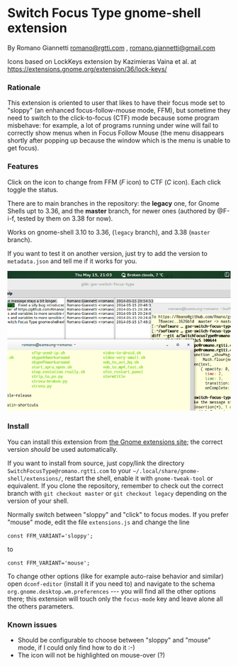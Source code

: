# Switch Focus Type gnome-shell extension

By Romano Giannetti <romano@rgtti.com> , <romano.giannetti@gmail.com>

Icons based on LockKeys extension by Kazimieras Vaina et al. at https://extensions.gnome.org/extension/36/lock-keys/

### Rationale

This extension is oriented to user that likes to have their focus
mode set to "sloppy" (an enhanced focus-follow-mouse mode, FFM), but sometime
they need to switch to the click-to-focus (CTF) mode because some program
misbehave: for example, a lot of programs running under wine will fail
to correctly show menus when in Focus Follow Mouse (the menu disappears shortly
after popping up because the window which is the menu is unable to get focus).

### Features

Click on the icon to change from FFM (_F_ icon) to CTF (_C_ icon).
Each click toggle the status.

There are to main branches in the repository: the **legacy** one, for Gnome Shells upt to 3.36, and the **master** branch, for newer ones (authored by @F-i-f, tested by them on 3.38 for now).

Works on gnome-shell 3.10 to 3.36, (`legacy` branch), and 3.38 (`master` branch).

If you want to test it on another version,
just try to add the version to `metadata.json` and tell me if it works for you.

![Screencast](https://raw.githubusercontent.com/Rmano/gse-switch-focus-mode/master/screencast.gif)

### Install

You can install this extension from [the Gnome extensions site](https://extensions.gnome.org/); the correct version *should* be used automatically.


If you want to install from source, just copy/link the directory `SwitchFocusType@romano.rgtti.com` to your
`~/.local/share/gnome-shell/extensions/`, restart the shell, enable it with
`gnome-tweak-tool` or equivalent. If you clone the repository, remember to check out the correct branch with `git checkout master` or `git checkout legacy` depending on the version of your shell.

Normally switch between "sloppy" and "click" to focus modes. If you prefer
"mouse" mode, edit the file `extensions.js` and change the line

    const FFM_VARIANT='sloppy';

to

    const FFM_VARIANT='mouse';

To change other options (like for example auto-raise behavior and similar)
open `dconf-editor`  (install it if you need to) and navigate to the schema
`org.gnome.desktop.wm.preferences` --- you will find all the other
options there; this extension will touch only the `focus-mode` key and
leave alone all the others parameters.

### Known issues

* Should be configurable to choose between "sloppy" and "mouse" mode,
if I could only find how to do it :-)
* The icon will not be highlighted on mouse-over (?)

